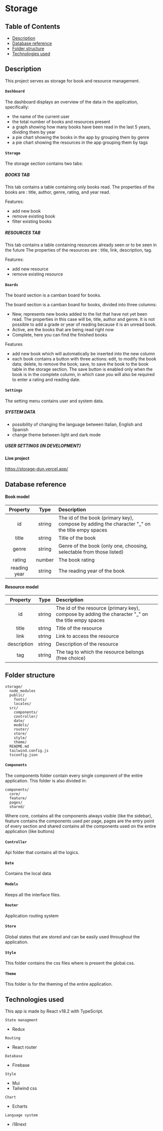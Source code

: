 # Storage

## Table of Contents

- [Description](#description)
- [Database reference](#database-reference)
- [Folder structure](#folder-structure)
- [Technologies used](#technologies-used)

## Description

This project serves as storage for book and resource management.

#### `Dashboard`

The dashboard displays an overview of the data in the application, specifically:

- the name of the current user
- the total number of books and resources present
- a graph showing how many books have been read in the last 5 years, dividing them by year
- a pie chart showing the books in the app by grouping them by genre
- a pie chart showing the resources in the app grouping them by tags

#### `Storage`

The storage section contains two tabs:

##### BOOKS TAB

This tab contains a table containing only books read.
The properties of the books are : title, author, genre, rating, and year read.

Features:

- add new book
- remove existing book
- filter existing books

##### RESOURCES TAB

This tab contains a table containing resources already seen or to be seen in the future
The properties of the resources are : title, link, description, tag.

Features:

- add new resource
- remove existing resource

#### `Boards`

The board section is a camban board for books.

The board section is a camban board for books, divided into three columns:

- New, represents new books added to the list that have not yet been read. The properties in this case will be, title, author and genre. It is not possible to add a grade or year of reading because it is an unread book.
- Active, are the books that are being read right now
- Complete, here you can find the finished books

Features

- add new book which will automatically be inserted into the new column
- each book contains a button with three actions: edit, to modify the book data; delete, to remove the book; save, to save the book to the book table in the storage section. The save button is enabled only when the book is in the complete column, in which case you will also be required to enter a rating and reading date.

#### `Settings`

The setting menu contains user and system data.

##### SYSTEM DATA

- possibility of changing the language between Italian, English and Spanish
- change theme between light and dark mode

##### USER SETTINGS (IN DEVELOPMENT)

#### Live project

https://storage-dun.vercel.app/

## Database reference

#### Book model

|   Property   |  Type  | Description                                                                                     |
| :----------: | :----: | :---------------------------------------------------------------------------------------------- |
|      id      | string | The id of the book (primary key), compose by adding the character "\_" on the title empy spaces |
|    title     | string | Title of the book                                                                               |
|    genre     | string | Genre of the book (only one, choosing, selectable from those listed)                            |
|    rating    | number | The book rating                                                                                 |
| reading year | string | The reading year of the book                                                                    |

#### Resource model

|  Property   |  Type  | Description                                                                                         |
| :---------: | :----: | :-------------------------------------------------------------------------------------------------- |
|     id      | string | The id of the resource (primary key), compose by adding the character "\_" on the title empy spaces |
|    title    | string | Title of the resource                                                                               |
|    link     | string | Link to access the resource                                                                         |
| description | string | Description of the resource                                                                         |
|     tag     | string | The tag to which the resource belongs (free choice)                                                 |

## Folder structure

```
storage/
  node_modules
  public/
    fonts/
    locales/
  src/
    components/
    controller/
    date/
    models/
    router/
    store/
    style/
    theme/
  README.md
  tailwind.config.js
  tsconfig.json
```

#### `Components`

The components folder contain every single component of the entire application. This folder is also divided in:

```
components/
  core/
  feature/
  pages/
  shared/
```

Where core, contains all the components always visible (like the sidebar), feature contains the components used per page, pages are the entry point of every section and shared contains all the components used on the entire application (like buttons)

#### `Controller`

Api folder that contains all the logics.

#### `Date`

Contains the local data

#### `Models`

Keeps all the interface files.

#### `Router`

Application routing system

#### `Store`

Global states that are stored and can be easily used throughout the application.

#### `Style`

This folder contains the css files where is present the global.css.

#### `Theme`

This folder is for the theming of the entire application.

## Technologies used

This app is made by React v18.2 with TypeScript.

`State managment`

- Redux

`Routing`

- React router

`Database`

- Firebase

`Style`

- Mui
- Tailwind css

`Chart`

- Echarts

`Language system`

- i18next
